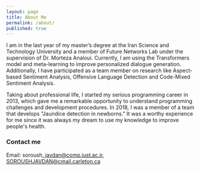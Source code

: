```yaml
---
layout: page
title: About Me
permalink: /about/
published: true
---
```

I am in the last year of my master’s degree at the Iran Science and Technology University and a member of Future Networks Lab under the supervision of Dr. Morteza Analoui. Currently, I am using the Transformers model and meta-learning to improve personalized dialogue generation. Additionally, I have participated as a team member on research like Aspect-based Sentiment Analysis, Offensive Language Detection and Code-Mixed Sentiment Analysis.

Taking about professional life, I started my serious programming career in 2013, which gave me a remarkable opportunity to understand programming challenges and development procedures. In 2018, I was a member of a team that develops "Jaundice detection in newborns." It was a worthy experience for me since it was always my dream to use my knowledge to improve people's health.

### Contact me
Email: soroush\_javdan@comp.iust.ac.ir, SOROUSHJAVDAN@cmail.carleton.ca
